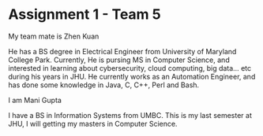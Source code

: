 # Assignment 1 - Team 5

My team mate is Zhen Kuan

He has a BS degree in Electrical Engineer from University of Maryland College Park. Currently, He is pursing MS in Computer Science, and interested in learning about cybersecurity, cloud computing, big data… etc during his years in JHU. He currently works as an Automation Engineer, and has done some knowledge in Java, C, C++, Perl and Bash.

I am Mani Gupta


I have a BS in Information Systems from UMBC. This is my last semester at JHU, I will getting my masters in Computer Science. 
